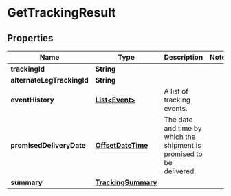 
# GetTrackingResult

## Properties
Name | Type | Description | Notes
------------ | ------------- | ------------- | -------------
**trackingId** | **String** |  | 
**alternateLegTrackingId** | **String** |  | 
**eventHistory** | [**List&lt;Event&gt;**](Event.md) | A list of tracking events. | 
**promisedDeliveryDate** | [**OffsetDateTime**](OffsetDateTime.md) | The date and time by which the shipment is promised to be delivered. | 
**summary** | [**TrackingSummary**](TrackingSummary.md) |  | 



